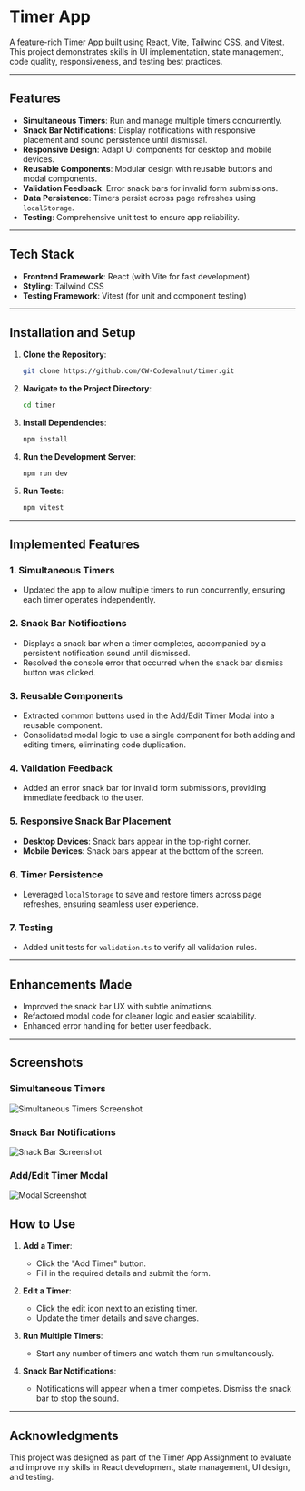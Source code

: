 # **Timer App**

A feature-rich Timer App built using React, Vite, Tailwind CSS, and Vitest. This project demonstrates skills in UI implementation, state management, code quality, responsiveness, and testing best practices.

---

## **Features**

- **Simultaneous Timers**: Run and manage multiple timers concurrently.
- **Snack Bar Notifications**: Display notifications with responsive placement and sound persistence until dismissal.
- **Responsive Design**: Adapt UI components for desktop and mobile devices.
- **Reusable Components**: Modular design with reusable buttons and modal components.
- **Validation Feedback**: Error snack bars for invalid form submissions.
- **Data Persistence**: Timers persist across page refreshes using `localStorage`.
- **Testing**: Comprehensive unit test to ensure app reliability.

---

## **Tech Stack**

- **Frontend Framework**: React (with Vite for fast development)
- **Styling**: Tailwind CSS
- **Testing Framework**: Vitest (for unit and component testing)

---

## **Installation and Setup**

1. **Clone the Repository**:
   ```bash
   git clone https://github.com/CW-Codewalnut/timer.git
   ```
2. **Navigate to the Project Directory**:
   ```bash
   cd timer
   ```
3. **Install Dependencies**:
   ```bash
   npm install
   ```
4. **Run the Development Server**:
   ```bash
   npm run dev
   ```
5. **Run Tests**:
   ```bash
   npm vitest
   ```

---

## **Implemented Features**

### 1. **Simultaneous Timers**

- Updated the app to allow multiple timers to run concurrently, ensuring each timer operates independently.

### 2. **Snack Bar Notifications**

- Displays a snack bar when a timer completes, accompanied by a persistent notification sound until dismissed.
- Resolved the console error that occurred when the snack bar dismiss button was clicked.

### 3. **Reusable Components**

- Extracted common buttons used in the Add/Edit Timer Modal into a reusable component.
- Consolidated modal logic to use a single component for both adding and editing timers, eliminating code duplication.

### 4. **Validation Feedback**

- Added an error snack bar for invalid form submissions, providing immediate feedback to the user.

### 5. **Responsive Snack Bar Placement**

- **Desktop Devices**: Snack bars appear in the top-right corner.
- **Mobile Devices**: Snack bars appear at the bottom of the screen.

### 6. **Timer Persistence**

- Leveraged `localStorage` to save and restore timers across page refreshes, ensuring seamless user experience.

### 7. **Testing**

- Added unit tests for `validation.ts` to verify all validation rules.

---

## **Enhancements Made**

- Improved the snack bar UX with subtle animations.
- Refactored modal code for cleaner logic and easier scalability.
- Enhanced error handling for better user feedback.

---

## **Screenshots**

### **Simultaneous Timers**

![Simultaneous Timers Screenshot](https://i.ibb.co/N2JMHQG/Screenshot-2025-01-08-100451.png)

### **Snack Bar Notifications**

![Snack Bar Screenshot](https://i.ibb.co/k4nsK5Q/Screenshot-2025-01-08-100639.png)

### **Add/Edit Timer Modal**

![Modal Screenshot](https://i.ibb.co/Vg73xPs/Screenshot-2025-01-08-101136.png)

## **How to Use**

1. **Add a Timer**:

   - Click the "Add Timer" button.
   - Fill in the required details and submit the form.

2. **Edit a Timer**:

   - Click the edit icon next to an existing timer.
   - Update the timer details and save changes.

3. **Run Multiple Timers**:

   - Start any number of timers and watch them run simultaneously.

4. **Snack Bar Notifications**:
   - Notifications will appear when a timer completes. Dismiss the snack bar to stop the sound.

---

## **Acknowledgments**

This project was designed as part of the Timer App Assignment to evaluate and improve my skills in React development, state management, UI design, and testing.
